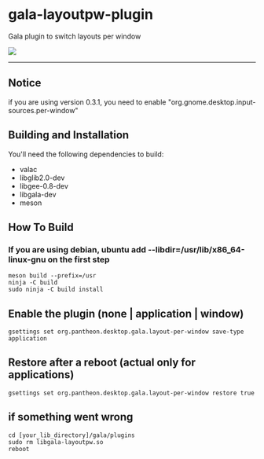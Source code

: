 # gala-layoutpw-plugin
Gala plugin to switch layouts per window

<p align="left">
    <a href="https://paypal.me/Dirli85">
        <img src="https://img.shields.io/badge/Donate-PayPal-green.svg">
    </a>
</p>

----

## Notice
if you are using version 0.3.1, you need to enable "org.gnome.desktop.input-sources.per-window"

## Building and Installation

You'll need the following dependencies to build:
* valac
* libglib2.0-dev
* libgee-0.8-dev
* libgala-dev
* meson

## How To Build
### If you are using debian, ubuntu add --libdir=/usr/lib/x86_64-linux-gnu on the first step
    meson build --prefix=/usr
    ninja -C build
    sudo ninja -C build install

## Enable the plugin (none | application | window)
    gsettings set org.pantheon.desktop.gala.layout-per-window save-type application
## Restore after a reboot (actual only for applications)
    gsettings set org.pantheon.desktop.gala.layout-per-window restore true

## if something went wrong

    cd [your_lib_directory]/gala/plugins
    sudo rm libgala-layoutpw.so
    reboot
